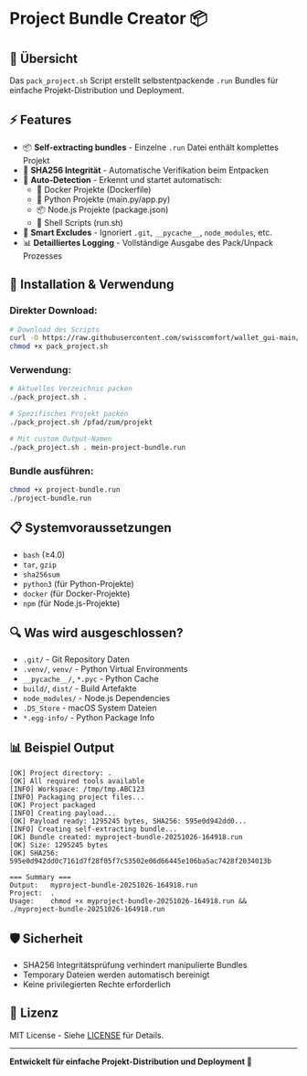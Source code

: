 # Project Bundle Creator 📦

## 🎯 Übersicht

Das `pack_project.sh` Script erstellt selbstentpackende `.run` Bundles für einfache Projekt-Distribution und Deployment.

## ⚡ Features

- 📦 **Self-extracting bundles** - Einzelne `.run` Datei enthält komplettes Projekt
- 🔐 **SHA256 Integrität** - Automatische Verifikation beim Entpacken
- 🤖 **Auto-Detection** - Erkennt und startet automatisch:
  - 🐳 Docker Projekte (Dockerfile)
  - 🐍 Python Projekte (main.py/app.py)
  - 📦 Node.js Projekte (package.json)
  - 🔧 Shell Scripts (run.sh)
- 🧹 **Smart Excludes** - Ignoriert `.git`, `__pycache__`, `node_modules`, etc.
- 📊 **Detailliertes Logging** - Vollständige Ausgabe des Pack/Unpack Prozesses

## 🚀 Installation & Verwendung

### Direkter Download:
```bash
# Download des Scripts
curl -O https://raw.githubusercontent.com/swisscomfort/wallet_gui-main/main/tools/pack_project.sh
chmod +x pack_project.sh
```

### Verwendung:
```bash
# Aktuelles Verzeichnis packen
./pack_project.sh .

# Spezifisches Projekt packen
./pack_project.sh /pfad/zum/projekt

# Mit custom Output-Namen
./pack_project.sh . mein-project-bundle.run
```

### Bundle ausführen:
```bash
chmod +x project-bundle.run
./project-bundle.run
```

## 📋 Systemvoraussetzungen

- `bash` (≥4.0)
- `tar`, `gzip`
- `sha256sum`
- `python3` (für Python-Projekte)
- `docker` (für Docker-Projekte)
- `npm` (für Node.js-Projekte)

## 🔍 Was wird ausgeschlossen?

- `.git/` - Git Repository Daten
- `.venv/`, `venv/` - Python Virtual Environments  
- `__pycache__/`, `*.pyc` - Python Cache
- `build/`, `dist/` - Build Artefakte
- `node_modules/` - Node.js Dependencies
- `.DS_Store` - macOS System Dateien
- `*.egg-info/` - Python Package Info

## 📊 Beispiel Output

```
[OK] Project directory: .
[OK] All required tools available  
[INFO] Workspace: /tmp/tmp.ABC123
[INFO] Packaging project files...
[OK] Project packaged
[INFO] Creating payload...
[OK] Payload ready: 1295245 bytes, SHA256: 595e0d942dd0...
[INFO] Creating self-extracting bundle...
[OK] Bundle created: myproject-bundle-20251026-164918.run
[OK] Size: 1295245 bytes
[OK] SHA256: 595e0d942dd0c7161d7f28f05f7c53502e06d66445e106ba5ac7428f2034013b

=== Summary ===
Output:   myproject-bundle-20251026-164918.run
Project:  .
Usage:    chmod +x myproject-bundle-20251026-164918.run && ./myproject-bundle-20251026-164918.run
```

## 🛡️ Sicherheit

- SHA256 Integritätsprüfung verhindert manipulierte Bundles
- Temporary Dateien werden automatisch bereinigt
- Keine privilegierten Rechte erforderlich

## 📝 Lizenz

MIT License - Siehe [LICENSE](../LICENSE) für Details.

---

**Entwickelt für einfache Projekt-Distribution und Deployment 🚀**